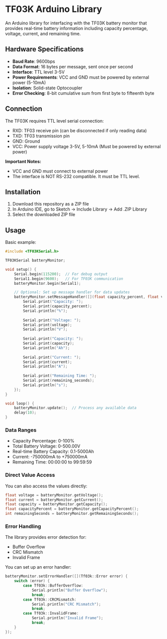 # TF03K Arduino Library

An Arduino library for interfacing with the TF03K battery monitor that provides real-time battery information including capacity percentage, voltage, current, and remaining time.

## Hardware Specifications

- **Baud Rate**: 9600bps
- **Data Format**: 16 bytes per message, sent once per second
- **Interface**: TTL level 3-5V
- **Power Requirements**: VCC and GND must be powered by external power (5-10mA)
- **Isolation**: Solid-state Optocoupler
- **Error Checking**: 8-bit cumulative sum from first byte to fifteenth byte

## Connection

The TF03K requires TTL level serial connection:
- RXD: TF03 receive pin (can be disconnected if only reading data)
- TXD: TF03 transmission pin
- GND: Ground
- VCC: Power supply voltage 3-5V, 5-10mA (Must be powered by external power)

**Important Notes:**
- VCC and GND must connect to external power
- The interface is NOT RS-232 compatible. It must be TTL level.

## Installation

1. Download this repository as a ZIP file
2. In Arduino IDE, go to Sketch -> Include Library -> Add .ZIP Library
3. Select the downloaded ZIP file

## Usage

Basic example:
```cpp
#include <TF03KSerial.h>

TF03KSerial batteryMonitor;

void setup() {
    Serial.begin(115200);  // For debug output
    Serial1.begin(9600);   // For TF03K communication
    batteryMonitor.begin(Serial1);

    // Optional: Set up message handler for data updates
    batteryMonitor.setMessageHandler([](float capacity_percent, float voltage, float capacity, float current, int remaining_seconds) {
        Serial.print("Capacity: ");
        Serial.print(capacity_percent);
        Serial.println("%");
        
        Serial.print("Voltage: ");
        Serial.print(voltage);
        Serial.println("V");
        
        Serial.print("Capacity: ");
        Serial.print(capacity);
        Serial.println("Ah");
        
        Serial.print("Current: ");
        Serial.print(current);
        Serial.println("A");
        
        Serial.print("Remaining Time: ");
        Serial.print(remaining_seconds);
        Serial.println("s");
    });
}

void loop() {
    batteryMonitor.update();  // Process any available data
    delay(10);
}
```

### Data Ranges

- Capacity Percentage: 0-100%
- Total Battery Voltage: 0-500.00V
- Real-time Battery Capacity: 0.1-5000Ah
- Current: -750000mA to +750000mA
- Remaining Time: 00:00:00 to 99:59:59

### Direct Value Access

You can also access the values directly:
```cpp
float voltage = batteryMonitor.getVoltage();
float current = batteryMonitor.getCurrent();
float capacity = batteryMonitor.getCapacity();
float capacityPercent = batteryMonitor.getCapacityPercent();
int remainingSeconds = batteryMonitor.getRemainingSeconds();
```

### Error Handling

The library provides error detection for:
- Buffer Overflow
- CRC Mismatch
- Invalid Frame

You can set up an error handler:
```cpp
batteryMonitor.setErrorHandler([](Tf03k::Error error) {
    switch (error) {
        case Tf03k::BufferOverflow:
            Serial.println("Buffer Overflow");
            break;
        case Tf03k::CRCMismatch:
            Serial.println("CRC Mismatch");
            break;
        case Tf03k::InvalidFrame:
            Serial.println("Invalid Frame");
            break;
    }
});
```